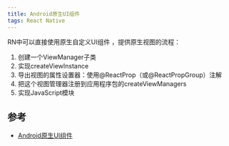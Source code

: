 ```yaml
---
title: Android原生UI组件
tags: React Native 
---
```


RN中可以直接使用原生自定义UI组件 ，提供原生视图的流程：

1. 创建一个ViewManager子类
2. 实现createViewInstance
3. 导出视图的属性设置器：使用@ReactProp（或@ReactPropGroup）注解
4. 把这个视图管理器注册到应用程序包的createViewManagers
5. 实现JavaScript模块






## 参考


- [Android原生UI组件](https://www.react-native.cn/docs/native-components-android)



